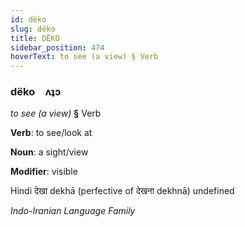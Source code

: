 ```yaml
---
id: dëko
slug: dëko
title: DËKO
sidebar_position: 474
hoverText: to see (a view) § Verb
---
```


### dëko&emsp;<span kind="abugida">ʌʇɔ</span>

*to see (a view)* **§** Verb

**Verb**: to see/look at

**Noun**: a sight/view

**Modifier**: visible

Hindi देखा dekhā (perfective of देखना dekhnā) undefined

*Indo-Iranian Language Family*